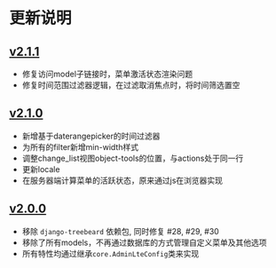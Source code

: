 # 更新说明

## [v2.1.1](https://github.com/wuyue92tree/django-adminlte-ui/releases/tag/2.1.1)
- 修复访问model子链接时，菜单激活状态渲染问题
- 修复时间范围过滤器逻辑，在过滤取消焦点时，将时间筛选置空

## [v2.1.0](https://github.com/wuyue92tree/django-adminlte-ui/releases/tag/2.1.0)
- 新增基于daterangepicker的时间过滤器
- 为所有的filter新增min-width样式
- 调整change_list视图object-tools的位置，与actions处于同一行
- 更新locale
- 在服务器端计算菜单的活跃状态，原来通过js在浏览器实现

## [v2.0.0](https://github.com/wuyue92tree/django-adminlte-ui/releases/tag/2.0.0)
- 移除 `django-treebeard` 依赖包, 同时修复 #28, #29, #30
- 移除了所有models，不再通过数据库的方式管理自定义菜单及其他选项
- 所有特性均通过继承`core.AdminLteConfig`类来实现